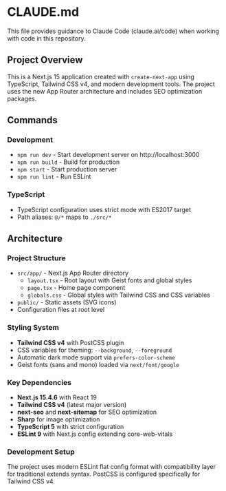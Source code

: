 # CLAUDE.md

This file provides guidance to Claude Code (claude.ai/code) when working with code in this repository.

## Project Overview

This is a Next.js 15 application created with `create-next-app` using TypeScript, Tailwind CSS v4, and modern development tools. The project uses the new App Router architecture and includes SEO optimization packages.

## Commands

### Development
- `npm run dev` - Start development server on http://localhost:3000
- `npm run build` - Build for production
- `npm start` - Start production server
- `npm run lint` - Run ESLint

### TypeScript
- TypeScript configuration uses strict mode with ES2017 target
- Path aliases: `@/*` maps to `./src/*`

## Architecture

### Project Structure
- `src/app/` - Next.js App Router directory
  - `layout.tsx` - Root layout with Geist fonts and global styles
  - `page.tsx` - Home page component
  - `globals.css` - Global styles with Tailwind CSS and CSS variables
- `public/` - Static assets (SVG icons)
- Configuration files at root level

### Styling System
- **Tailwind CSS v4** with PostCSS plugin
- CSS variables for theming: `--background`, `--foreground`
- Automatic dark mode support via `prefers-color-scheme`
- Geist fonts (sans and mono) loaded via `next/font/google`

### Key Dependencies
- **Next.js 15.4.6** with React 19
- **Tailwind CSS v4** (latest major version)
- **next-seo** and **next-sitemap** for SEO optimization
- **Sharp** for image optimization
- **TypeScript 5** with strict configuration
- **ESLint 9** with Next.js config extending core-web-vitals

### Development Setup
The project uses modern ESLint flat config format with compatibility layer for traditional extends syntax. PostCSS is configured specifically for Tailwind CSS v4.